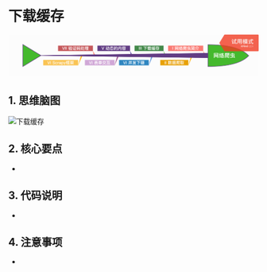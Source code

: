 # 下载缓存

<p align=center>
  <a href="https://github.com/EscapeLife/DotFiles.git">
    <img src="https://github.com/EscapeLife/web-crawler-guide/blob/master/images/%E7%BD%91%E7%BB%9C%E7%88%AC%E8%99%AB.png" >
  </a>
</p>

## 1. 思维脑图

![下载缓存]()

## 2. 核心要点

- 

## 3. 代码说明

- 

## 4. 注意事项

- 
